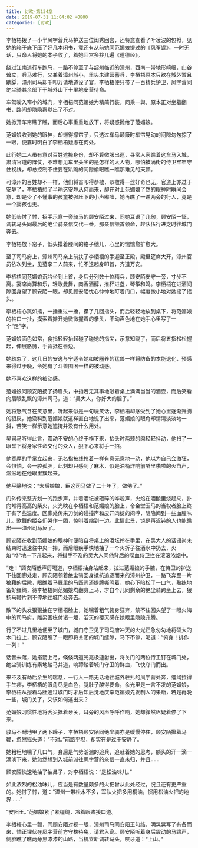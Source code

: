 ```yaml
---
title: 讨欢-第134章
date: 2019-07-31 11:04:02 +0800
categories: [讨欢]
---
```


李栖梧拨了一小半凤字营兵马护送三位闺秀回宫，还特意查看了叶凌波的包袱，见她的箱子底下压了好几本闲书，竟还有从前她同范媚娘提过的《风筝误》，一时无话，只命人将她的本子收了，着她回宫多抄几遍《道德经》。

绕过江南道行车跑马，一路不停至了与韶州临近的漳州，西南一带地形崎岖，山谷耸立，兵马难行，又兼着漳州城小，里头未建营蓄兵，李栖梧原本只欲在城外暂且歇脚，漳州司马却千叩万请地道设了宴，李栖梧便只带了一百精兵护卫，凤字营同绝尘骑其余部下于城外山下十里地安营待命。

车驾驶入窄小的城门，李栖梧同范媚娘为精简行装，同乘一舆，原本正对坐着翻书，路间却隐隐察觉出了不对。

她掀开车帘瞧了瞧，而后心事重重地放下，将疑惑抛给了范媚娘。

范媚娘收到她的眼神，却懒得撑帘子，只透过车马颠簸时车帘晃动的间隙匆匆掠了一眼，便霎时明白了李栖梧疑虑在何处。

此行她二人虽有意对百姓遮掩身份，却不算微服出巡，寻常人家瞧着这车马入城，肃清官道的阵仗，不难想见车里头坐的是怎样的大人物，哪怕被满街的侍卫牢牢守住视线，却总控制不住要在趴跪的间隙偷眼瞧一瞧那难见的天颜。

可漳州的百姓却不一样，他们将首叩得恭敬，恭敬得一丝好奇也无，官道上亦过于安静了，李栖梧想了半晌这安静从何而来，却在对上范媚娘了然的眼神时瞬间会意，却是少了不懂事的孩童被强压下的小声嘟噎，她再瞧了一瞧两旁的行人，竟是一个婴孩也无。

她低头忖了忖，招手示意一旁骑马的顾安陌过来，同她耳语了几句，顾安陌一怔，调转马头同最后的绝尘骑亲信交代一番，那亲信颔首领命，趁队伍行进之时往城门奔去。

李栖梧放下帘子，低头摸着腰间的络子穗儿，心里的惴惴愈扩愈大。

至了司马府上，漳州司马亲上前扶了李栖梧的手迎至正殿，殿里筵席大开，漳州官员依次列坐，见范李二人前来，忙不迭起身叩首，齐道万安。

李栖梧同范媚娘沉吟坐到上首，身后分列数十位精兵，顾安陌安守一旁，寸步不离。宴席尚算和乐，轻歌曼舞，肉香酒醇，推杯进盏，琴筝和鸣。李栖梧在进酒间隙回身望了顾安陌一眼，却见顾安陌忧心忡忡地盯着门口，幅度微小地对她摇了摇头。

李栖梧心跳如擂，一捶重过一捶，攥了几回指头，而后轻轻地放到桌下，将范媚娘的袖口一扯，摸索着摊开她微微握着的拳头，不动声色地在她手心里写了一个“走”字。

范媚娘面色如常，食指轻轻抬起碰了碰她的指尖，示意知晓了，而后将五指松松握起，伸展胳膊，手背抵在唇边。

她疏忽了，这几日的安逸与宁适令她如被圈养的猛兽一样将防备的本能退化，预感来得过于晚，令她有了斗兽围困一样的被动感。

她不喜欢这样的被动感。

范媚娘同顾安陌扬了扬眉头，中指若无其事地敲着桌上满满当当的酒壶，而后笑看向眉眼乱飘的漳州司马，道：“吴大人，你好大的胆子。”

她将怒气含在笑意里，听起来似是一句玩笑话，李栖梧却感受到了她心里逐渐升腾的狠戾，她没料到范媚娘就这样直白地说了出来，范媚娘的眼角却清清淡淡地一抖，苦笑一样示意她遮掩并没有什么用处。

吴司马听得此言，震动不安的心终于横下来，抬头时两颊的肉轻轻抖动，他扫了一眼堂下将身家性命交付的众人，狠下心来将手一招。

他宽厚的手掌立起来，无名指被线拎着一样有意无意地一动，他以为自己会激狂，会惧怕，会一腔孤胆，此刻却只感到了麻木，似是油桶炸响前噼里啪啦的火苗声，滋滋地在他眼里簇起来。

他平静地说：“太后娘娘，臣这司马做了二十年了，做倦了。”

门外传来整齐划一的跑步声，并着酒坛被砸碎的哗啦声，火焰在酒酿里烧起来，扑向堆得高高的柴火，火光映在李栖梧和范媚娘的脸上，令金堂玉马的当权者脸上终于有了些温度。回廊处传来刀剑的碰撞声和皮开肉绽的闷哼，隐隐闻到一些血腥味儿。歌舞的姬妾们哭作一团，惊叫着缩到一边。此情此景，饶是再迟钝的人也能瞧出——漳州司马反了。

顾安陌在收到范媚娘的眼神时便暗自将桌上的酒坛拎在手里，在吴大人的话语尚未结束时迅速往中央一摔，而后眼疾手快地抽了一个火折子往酒水中扔去，火焰“哗”地一下升起来，将措手不及的吴大人同他背后的喋血侍卫拦在滚滚浓烟中。

“走！”顾安陌低声厉喝道，李栖梧抽身站起来，拉过范媚娘的手腕，在侍卫的护送下往回廊处走，顾安陌领着绝尘骑回身抵抗追逐而来的漳州护卫，一路飞奔至一片狼藉的后院，眼瞧着马厩里的马匹尚还提蹄嘶鸣着，她心下暗松了一口气，熟练地备好缰绳，待李栖梧同范媚娘均翻身上马，才自个儿同剩余的绝尘骑跨坐上去，狠扬马鞭片刻不停地往城门处奔去。

散下的头发狠狠抽在李栖梧脸上，她喘着粗气俯身狂奔，禁不住回头望了一眼火海中的司马府，雕梁画栋付诸一炬，滔天的覆灭感在她眼里隐隐升腾。

行了不过几里地便至了城门，城门守卫见了司马府冲天的火光正急匆匆地将硕大的木门拉上，顾安陌瞧了一眼即将关闭的城门缝隙，马下不停，喝道：“俯身！排作一列！”

话音未落，她搭箭上弓，倏倏两道光亮极速射出，将关门的两位侍卫钉在城门处，绝尘骑训练有素地踏马并道，响蹄踏着城门守卫的鲜血，飞快夺门而出。

来不及有劫后余生的喘息，一行人一路无话地往城外驻扎的凤字营处奔，缰绳拉得手生疼，李栖梧的眼角尽是血色，腿肚子酸得要命，余光里是一言不发的范媚娘，李栖梧从擦着马肚通过城门时才后知后觉地庆幸范媚娘先发制人的果断，若是再晚一些，城门关了，又该如何逃出来？

范媚娘习惯性地将舌尖抵着牙关，耳旁的风声呼呼作响，她却骤然迟疑着停了下来。

骏马不耐地甩了两下蹄子，李栖梧顾安陌同绝尘骑亦是缓慢停住，顾安陌攥着马鞭，忽然摇头道：“不对。”前路平坦，却实在是过于安静了。

她粗粗地喘了几口气，身后是气势汹汹的追兵，追赶着她的思考，额头的汗一滴一滴淌下来，她忽然想到入城前派往凤字营的亲信一直未归，并且……

顾安陌快速地抽了抽鼻子，对李栖梧说：“是松油味儿。”

如此浓烈的松油味儿，应当是有数量颇多的火把曾从此处经过，况且还有更严重的。她忖了忖，道：“漳州一带松木不多，军队火把多用桐油，惯用松油火把的地界……”

“安阳王。”范媚娘紧了紧缰绳，冷着眼眸接口道。

李栖梧心里一颤，同顾安陌对视一眼，漳州司马同安阳王勾结，明晃晃写了有备而来，怕正埋伏在凤字营前方守株待兔，请君入瓮。顾安陌听着身后震动的马蹄声，侧脸瞧了瞧两旁黑漆漆的山路，当机立断调转马头，咬牙道：“上山。”

